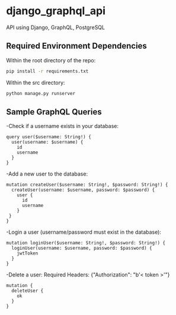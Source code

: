 # django_graphql_api
API using Django, GraphQL, PostgreSQL


## Required Environment Dependencies



Within the root directory of the repo:
  ```bash
  pip install -r requirements.txt
  ```

Within the src directory:
  ```bash
  python manage.py runserver
  ```


## Sample GraphQL Queries

-Check if a username exists in your database:
  ```
  query user($username: String!) {
    user(username: $username) {
      id
      username
    }
  }
  ```

-Add a new user to the database:
  ```
  mutation createUser($username: String!, $password: String!) {
    createUser(username: $username, password: $password) {
      user {
        id
        username
      }
   }
  }
  ```

-Login a user (username/password must exist in the database):
  ```
  mutation loginUser($username: String!, $password: String!) {
    loginUser(username: $username, password: $password) {
      jwtToken
    }
  }
  ```

-Delete a user:
Required Headers: {"Authorization": "b'< token >'"}
  ```
  mutation {
    deleteUser {
      ok
    }
  }
  ```